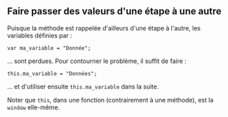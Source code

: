 
## Faire passer des valeurs d'une étape à une autre

Puisque la méthode est rappelée d'ailleurs d'une étape à l'autre, les variables définies par :

    var ma_variable = "Donnée";

… sont perdues. Pour contourner le problème, il suffit de faire :

    this.ma_variable = "Données";
    
… et d'utiliser ensuite `this.ma_variable` dans la suite.

Noter que `this`, dans une fonction (contrairement à une méthode), est la `window` elle-même.